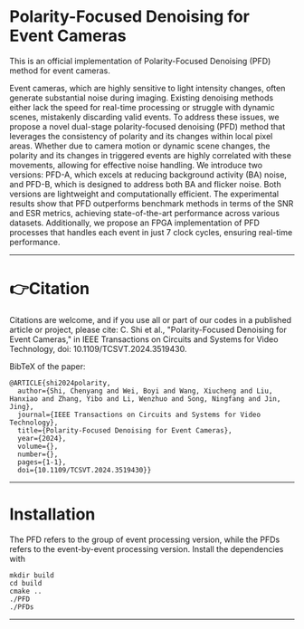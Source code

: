 # Polarity-Focused Denoising for Event Cameras
This is an official implementation of Polarity-Focused Denoising (PFD) method for event cameras.

Event cameras, which are highly sensitive to light intensity changes, often generate substantial noise during imaging. Existing denoising methods either lack the speed for real-time processing or struggle with dynamic scenes, mistakenly discarding valid events. To address these issues, we propose a novel dual-stage polarity-focused denoising (PFD) method that leverages the consistency of polarity and its changes within local pixel areas. Whether due to camera motion or dynamic scene changes, the polarity and its changes in triggered events are highly correlated with these movements, allowing for effective noise handling. We introduce two versions: PFD-A, which excels at reducing background activity (BA) noise, and PFD-B, which is designed to address both BA and flicker noise. Both versions are lightweight and computationally efficient. The experimental results show that PFD outperforms benchmark methods in terms of the SNR and ESR metrics, achieving state-of-the-art performance across various datasets. Additionally, we propose an FPGA implementation of PFD processes that handles each event in just 7 clock cycles, ensuring real-time performance.

****
# 👉Citation   

Citations are welcome, and if you use all or part of our codes in a published article or project, please cite: C. Shi et al., "Polarity-Focused Denoising for Event Cameras," in IEEE Transactions on Circuits and Systems for Video Technology, doi: 10.1109/TCSVT.2024.3519430.

BibTeX of the paper:  
```
@ARTICLE{shi2024polarity,  
  author={Shi, Chenyang and Wei, Boyi and Wang, Xiucheng and Liu, Hanxiao and Zhang, Yibo and Li, Wenzhuo and Song, Ningfang and Jin, Jing},  
  journal={IEEE Transactions on Circuits and Systems for Video Technology},   
  title={Polarity-Focused Denoising for Event Cameras},   
  year={2024},  
  volume={},  
  number={},  
  pages={1-1},  
  doi={10.1109/TCSVT.2024.3519430}}  
```

****

# Installation
The PFD refers to the group of event processing version, while the PFDs refers to the event-by-event processing version.
Install the dependencies with

```
mkdir build
cd build
cmake ..
./PFD
./PFDs
```

****
